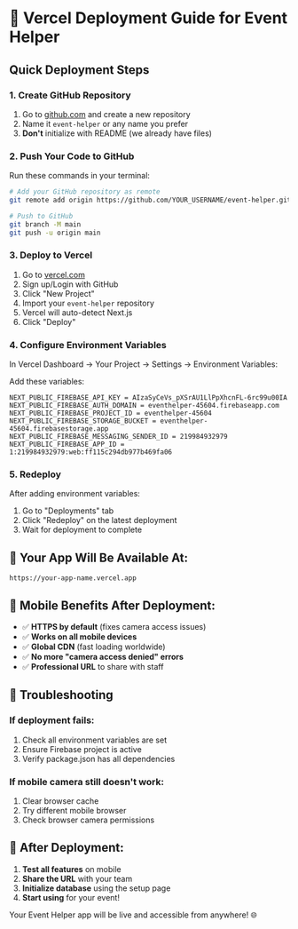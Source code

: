 # 🚀 Vercel Deployment Guide for Event Helper

## Quick Deployment Steps

### 1. Create GitHub Repository
1. Go to [github.com](https://github.com) and create a new repository
2. Name it `event-helper` or any name you prefer
3. **Don't** initialize with README (we already have files)

### 2. Push Your Code to GitHub
Run these commands in your terminal:

```bash
# Add your GitHub repository as remote
git remote add origin https://github.com/YOUR_USERNAME/event-helper.git

# Push to GitHub
git branch -M main
git push -u origin main
```

### 3. Deploy to Vercel
1. Go to [vercel.com](https://vercel.com)
2. Sign up/Login with GitHub
3. Click "New Project"
4. Import your `event-helper` repository
5. Vercel will auto-detect Next.js
6. Click "Deploy"

### 4. Configure Environment Variables
In Vercel Dashboard → Your Project → Settings → Environment Variables:

Add these variables:
```
NEXT_PUBLIC_FIREBASE_API_KEY = AIzaSyCeVs_pXSrAU1LlPpXhcnFL-6rc99u00IA
NEXT_PUBLIC_FIREBASE_AUTH_DOMAIN = eventhelper-45604.firebaseapp.com
NEXT_PUBLIC_FIREBASE_PROJECT_ID = eventhelper-45604
NEXT_PUBLIC_FIREBASE_STORAGE_BUCKET = eventhelper-45604.firebasestorage.app
NEXT_PUBLIC_FIREBASE_MESSAGING_SENDER_ID = 219984932979
NEXT_PUBLIC_FIREBASE_APP_ID = 1:219984932979:web:ff115c294db977b469fa06
```

### 5. Redeploy
After adding environment variables:
1. Go to "Deployments" tab
2. Click "Redeploy" on the latest deployment
3. Wait for deployment to complete

## 🎯 Your App Will Be Available At:
`https://your-app-name.vercel.app`

## 📱 Mobile Benefits After Deployment:
- ✅ **HTTPS by default** (fixes camera access issues)
- ✅ **Works on all mobile devices**
- ✅ **Global CDN** (fast loading worldwide)
- ✅ **No more "camera access denied" errors**
- ✅ **Professional URL** to share with staff

## 🔧 Troubleshooting

### If deployment fails:
1. Check all environment variables are set
2. Ensure Firebase project is active
3. Verify package.json has all dependencies

### If mobile camera still doesn't work:
1. Clear browser cache
2. Try different mobile browser
3. Check browser camera permissions

## 🎉 After Deployment:
1. **Test all features** on mobile
2. **Share the URL** with your team
3. **Initialize database** using the setup page
4. **Start using** for your event!

Your Event Helper app will be live and accessible from anywhere! 🌐
